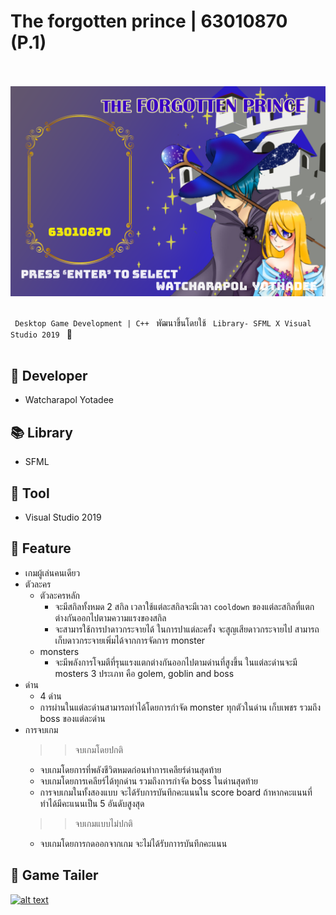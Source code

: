 # The forgotten prince | 63010870 (P.1)

<br><br> ![QON](https://github.com/WatcharapolxFa/GAME_SFML/blob/master/GAME_SFML/charecter/menu.png) <br><br>

`  Desktop Game Development | C++  `   พัฒนาขึ้นโดยใช้   `  Library- SFML X Visual Studio 2019  ` 👾 <br><br>

## 👾 Developer 

* Watcharapol Yotadee

## 📚 Library

* SFML

## 🔧 Tool 

* Visual Studio 2019

## 📄 Feature

* เกมผู้เล่นคนเดียว 
* ตัวละคร 
  - ตัวละครหลัก
    - จะมีสกิลทั้งหมด 2 สกิล เวลาใช้แต่ละสกิลจะมีเวลา ` cooldown ` ของแต่ละสกิลที่แตกต่างกันออกไปตามความแรงของสกิล
    - จะสามารใช้การปาดาวกระจายได้ ในการปาแต่ละครั้ง จะสูญเสียดาวกระจายไป สามารถเก็บดาวกระจายเพิ่มได้จากการจัดการ monster <br>
  - monsters
    - จะมีพลังการโจมตีที่รุนแรงแตกต่างกันออกไปตามด่านที่สูงขึ้น ในแต่ละด่านจะมี mosters 3 ประเภท คือ golem, goblin and boss <br>
* ด่าน
    - 4 ด่าน
    - การผ่านในแต่ละด่านสามารถทำได้โดยการกำจัด monster ทุกตัวในด่าน เก็บเพชร รวมถึง boss ของแต่ละด่าน
* การจบเกม
    >> จบเกมโดยปกติ
    - จบเกมโดยการที่พลังชีวิตหมดก่อนทำการเคลียร์ด่านสุดท้าย
    - จบเกมโดยการเคลียร์ได้ทุกด่าน รวมถึงการกำจัด boss ในด่านสุดท้าย
    - การจบเกมในทั้งสองแบบ จะได้รับการบันทึกคะแนนใน score board ถ้าหากคะแนนที่ทำได้มีคะแนนเป็น 5 อันดับสูงสุด
    >> จบเกมแบบไม่ปกติ
    - จบเกมโดยการกดออกจากเกม จะไม่ได้รับกาารบันทึกคะแนน

## 🎥 Game Tailer

[![alt text](https://github.com/WatcharapolxFa/GAME_SFML/blob/master/GAME_SFML/charecter/End.png.jpg?raw=true)](https://www.youtube.com/watch?v=FXd6wB5ObRw)

<br> 
